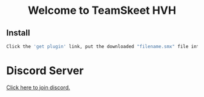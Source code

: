<h1 align="center">Welcome to TeamSkeet HVH </h1>

## Install

```sh
Click the 'get plugin' link, put the downloaded "filename.smx" file into sourcemod/plugins of your server.
```

# Discord Server
[Click here to join discord.](https://discord.gg/vRWRQrwQXB)
